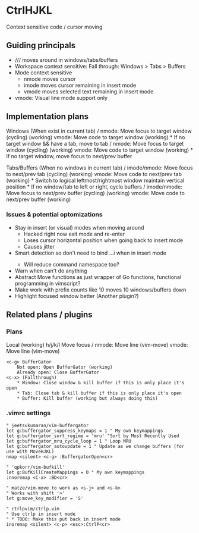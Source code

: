 # CtrlHJKL

Context sensitive code / cursor moving

## Guiding principals

* <c-h>/<c-j>/<c-k>/<c-l> moves around in windows/tabs/buffers
* Workspace context sensitive: Fall through: Windows > Tabs > Buffers
* Mode context sensitive
	* nmode moves cursor
	* imode moves cursor remaining in insert mode
	* vmode moves selected text remaining in insert mode
* vmode: Visual line mode support only

## Implementation plans

Windows (When exist in current tab)
	<c-h>/<c-l>
		nmode: Move focus to target window (cycling) (working)
		vmode: Move code to target window (working)
		* If no target window && have a tab, move to tab
	<c-j>/<c-k>
		nmode: Move focus to target window (cycling) (working)
		vmode: Move code to target window (working)
		* If no target window, move focus to next/prev buffer

Tabs/Buffers (When no windows in current tab)
	<c-h>/<c-l>
		imode/nmode: Move focus to next/prev tab (cycling) (working)
		vmode: Move code to next/prev tab (working)
		* Switch to logical leftmost/rightmost window maintain vertical position
		* If no window/tab to left or right, cycle buffers
	<c-j>/<c-k>
		imode/nmode: Move focus to next/prev buffer (cycling) (working)
		vmode: Move code to next/prev buffer (working)

### Issues & potential optomizations

* Stay in insert (or visual) modes when moving around
	* Hacked right now exit mode and re-enter
	* Loses cursor horizontal position when going back to insert mode
	* Causes jitter
* Smart detection so don't need to bind <esc>...i when in insert mode
	* Will reduce command namespace too?
* Warn when can't do anything
* Abstract Move functions as just wrapper of Go functions, functional programming in vimscript?
* Make work with prefix counts like 10<c-j> moves 10 windows/buffers down
* Highlight focused window better (Another plugin?)

## Related plans / plugins

### Plans

Local (working)
	h/j/k/l
Move focus
	<s-j>/<s-j>
	nmode: Move line (vim-move)
	vmode: Move line (vim-move)

```
<c-g> BufferGator
	Not open: Open BufferGator (working)
	Already open: Close BufferGator
<c-x> (Fallthrough)
	* Window: Close window & kill buffer if this is only place it's open
	* Tab: Close tab & kill buffer if this is only place it's open
	* Buffer: Kill buffer (working but always doing this)
```

### .vimrc settings

```
" jeetsukumaran/vim-buffergator
let g:buffergator_suppress_keymaps = 1 " My own keymappings
let g:buffergator_sort_regime = 'mru' "Sort by Most Recently Used
let g:buffergator_mru_cycle_loop = 1 " Loop MRU
let g:buffergator_autoupdate = 1 " Update as we change buffers (for use with MoveHJKL)
nmap <silent> <c-g> :BuffergatorOpen<cr>

" 'qpkorr/vim-bufkill'
let g:BufKillCreateMappings = 0 " My own keymappings
:nnoremap <C-x> :BD<cr>

" matze/vim-move to work as <s-j> and <s-k>
" Works with shift '>'
let g:move_key_modifier = 'S'

" ctrlpvim/ctrlp.vim
" Use ctrlp in insert mode
" * TODO: Make this put back in insert mode
inoremap <silent> <c-p> <esc>:CtrlP<cr>
```
